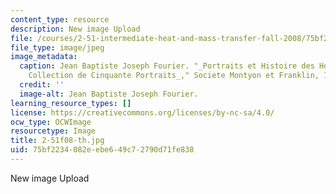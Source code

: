 ```yaml
---
content_type: resource
description: New image Upload
file: /courses/2-51-intermediate-heat-and-mass-transfer-fall-2008/75bf2234082eebe649c72790d71fe838_2-51f08-th.jpg
file_type: image/jpeg
image_metadata:
  caption: Jean Baptiste Joseph Fourier. "_Portraits et Histoire des Hommes Utiles,
    Collection de Cinquante Portraits_," Societe Montyon et Franklin, 1839-1840.
  credit: ''
  image-alt: Jean Baptiste Joseph Fourier.
learning_resource_types: []
license: https://creativecommons.org/licenses/by-nc-sa/4.0/
ocw_type: OCWImage
resourcetype: Image
title: 2-51f08-th.jpg
uid: 75bf2234-082e-ebe6-49c7-2790d71fe838
---
```

New image Upload